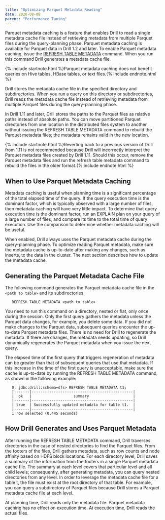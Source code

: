 ```yaml
---
title: "Optimizing Parquet Metadata Reading"
date: 2020-08-08
parent: "Performance Tuning"
---
```


Parquet metadata caching is a feature that enables Drill to read a single metadata cache file instead of retrieving metadata from multiple Parquet files during the query-planning phase. 
Parquet metadata caching is available for Parquet data in Drill 1.2 and later. To enable Parquet metadata caching, issue the [REFRESH TABLE METADATA]({{site.baseurl}}/docs/refresh-table-metadata/) <path to table> command. When you run this command Drill generates a metadata cache file.  

{% include startnote.html %}Parquet metadata caching does not benefit queries on Hive tables, HBase tables, or text files.{% include endnote.html %}  

Drill stores the metadata cache file in the specified directory and subdirectories. When you run a query on this directory or subdirectories, Drill reads the metadata cache file instead of retrieving metadata from multiple Parquet files during the query-planning phase.     

In Drill 1.11 and later, Drill stores the paths to the Parquet files as relative paths instead of absolute paths. You can move partitioned Parquet directories from one location in the distributed files system to another without issuing the REFRESH TABLE METADATA command to rebuild the Parquet metadata files; the metadata remains valid in the new location.   

{% include startnote.html %}Reverting back to a previous version of Drill from 1.11 is not recommended because Drill will incorrectly interpret the Parquet metadata files created by Drill 1.11. Should this occur, remove the Parquet metadata files and run the refresh table metadata command to rebuild the files in the older format.{% include endnote.html %} 
 

## When to Use Parquet Metadata Caching

Metadata caching is useful when planning time is a significant percentage of the total elapsed time of the query. If the query execution time is the dominant factor, which is typically observed with a large number of files, then metadata caching will have very little impact. To determine that query execution time is the dominant factor, run an EXPLAIN plan on your query of a large number of files, and compare its time to the total time of query execution. Use the comparison to determine whether metadata caching will be useful.

When enabled, Drill always uses the Parquet metadata cache during the query-planning phase. To optimize reading Parquet metadata, make sure the metadata cache is up-to-date after making any changes, such as inserts, to the data in the cluster. The next section describes how to update the metadata cache.


## Generating the Parquet Metadata Cache File

The following command generates the Parquet metadata cache file in the `<path to table>` and its subdirectories.

       REFRESH TABLE METADATA <path to table>

You need to run this command on a directory, nested or flat, only once during the session. Only the first query gathers the metadata unless the Parquet data changes, for example, you delete some data. If you did not make changes to the Parquet data, subsequent queries encounter the up-to-date Parquet metadata files. There is no need for Drill to regenerate the metadata. If there are changes, the metadata needs updating, so Drill dynamically regenerates the Parquet metadata when you issue the next query.

The elapsed time of the first query that triggers regeneration of metadata can be greater than that of subsequent queries that use that metadata. If this increase in the time of the first query is unacceptable, make sure the cache is up-to-date by running the REFRESH TABLE METADATA command, as shown in the following example:


       0: jdbc:drill:schema=dfs> REFRESH TABLE METADATA t1;
       |-------|----------------------------------------------|
       |  ok   |                   summary                    |
       |-------|----------------------------------------------|
       | true  | Successfully updated metadata for table t1.  |
       |-------|----------------------------------------------|
       1 row selected (0.445 seconds)  
  


## How Drill Generates and Uses Parquet Metadata

After running the REFRESH TABLE METADATA command, Drill traverses directories in the case of nested directories to find the Parquet files. From the footers of the files, Drill gathers metadata, such as row counts and node affinity based on HDFS block locations. For each directory level, Drill saves a summary of the information from the footers in a single Parquet metadata cache file. The summary at each level covers that particular level and all child levels; consequently, after generating metadata, you can query nested directories from any level. In order to leverage the metadata cache file for a table t, the file must exist at the root directory of that table. For example, you can query a subdirectory of Parquet files because Drill stores a Parquet metadata cache file at each level.

At planning time, Drill reads only the metadata file. Parquet metadata caching has no effect on execution time. At execution time, Drill reads the actual files.  

<!--
## Security Limitations
TBD  

-->